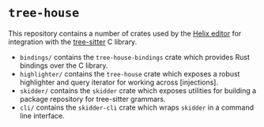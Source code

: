 # `tree-house`

This repository contains a number of crates used by the [Helix editor](https://github.com/helix-editor/helix) for integration with the [tree-sitter](https://github.com/tree-sitter/tree-sitter) C library.

* `bindings/` contains the `tree-house-bindings` crate which provides Rust bindings over the C library.
* `highlighter/` contains the `tree-house` crate which exposes a robust highlighter and query iterator for working across [injections].
* `skidder/` contains the `skidder` crate which exposes utilities for building a package repository for tree-sitter grammars.
* `cli/` contains the `skidder-cli` crate which wraps `skidder` in a command line interface.
